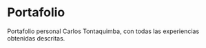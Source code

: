 # Portafolio
Portafolio personal Carlos Tontaquimba, con todas las experiencias obtenidas descritas.
